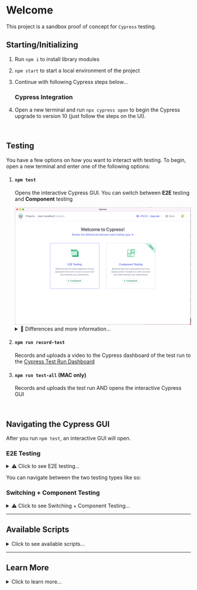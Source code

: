# Welcome

This project is a sandbox proof of concept for `Cypress` testing.


## Starting/Initializing

1. Run `npm i` to install library modules
2. `npm start` to start a local environment of the project
3. Continue with following Cypress steps below...

   ### Cypress Integration

4. Open a new terminal and run `npx cypress open` to begin the Cypress upgrade to version 10 (just follow the steps on the UI).

<br />

## Testing
You have a few options on how you want to interact with testing. To begin,
open a new terminal and enter one of the following options:

1. #### `npm test`
   Opens the interactive Cypress GUI. You can switch between **E2E** testing and **Component** testing

   <img src="docs/readme_01.png" width="600">

   <details>
       <summary>🔰 Differences and more information...</summary>

   <br />
   Please read the following for the differences: <br />
   https://docs.cypress.io/guides/core-concepts/testing-types#Common-scenarios-for-component-tests

   Brief summary:

   | E2E                                                                                                                                                                                                                                                                                                                      | Component                                                                                                                                                                                                                                                                                                                           |
   |--------------------------------------------------------------------------------------------------------------------------------------------------------------------------------------------------------------------------------------------------------------------------------------------------------------------------|-------------------------------------------------------------------------------------------------------------------------------------------------------------------------------------------------------------------------------------------------------------------------------------------------------------------------------------|
   | - Ensure your app is functioning as a cohesive whole<br /> - Tests match the user experience<br /> - Validates critical workflows like authentication and purchasing<br /> - Ensures data is persisted and displayed through multiple screens<br /> - Useful for running Smoke Tests and System Checks before deployment | - Doesn't rely on any external system to run<br /> - Doesn't ensure overall app quality<br /> - Doesn't call into external APIs/Services<br /> - **Example usage:** Testing a date picker works properly for a variety of scenarios<br /> - **Example usage:** Testing that a form shows and hides specific sections based on input |

</details>

2. #### `npm run record-test`
   Records and uploads a video to the Cypress dashboard of the test run to the [Cypress Test Run Dashboard](https://dashboard.cypress.io/projects/abqn2e/runs?branches=%5B%5D&committers=%5B%5D&flaky=%5B%5D&page=1&status=%5B%5D&tags=%5B%5D&timeRange=%7B%22startDate%22%3A%221970-01-01%22%2C%22endDate%22%3A%222038-01-19%22%7D)

3. #### `npm run test-all` (MAC only)
   Records and uploads the test run AND opens the interactive Cypress GUI

<br />

## Navigating the Cypress GUI

After you run `npm test`, an interactive GUI will open.

### E2E Testing

<details>
   <summary>⚠️ Click to see E2E testing...</summary>
   
   ![](docs/cypress_testingtypes_e2e.gif)
   
</details>


You can navigate between the two testing types like so:

### Switching + Component Testing

<details>
   <summary>⚠️ Click to see Switching + Component Testing...</summary>
   
   ![](docs/cypress_testingtypes_switch.gif)
   
</details>


---

## Available Scripts

<details>
  <summary>Click to see available scripts...</summary>

### `npm start`

Runs the app in the development mode.<br />
Open [http://localhost:3000](http://localhost:3000) to view it in the browser.

The page will reload if you make edits.<br />
You will also see any lint errors in the console.

#### `npm test`

Launches the Cypress test runner in the interactive watch mode.<br />

### `npm run build`

Builds the app for production to the `build` folder.<br />
It correctly bundles React in production mode and optimizes the build for the best performance.

The build is minified and the filenames include the hashes.<br />
Your app is ready to be deployed!

See the section about [deployment](https://facebook.github.io/create-react-app/docs/deployment) for more information.

### `npm run eject`

**Note: this is a one-way operation. Once you `eject`, you can’t go back!**

If you aren’t satisfied with the build tool and configuration choices, you can `eject` at any time. This command will remove the single build dependency from your project.

Instead, it will copy all the configuration files and the transitive dependencies (Webpack, Babel, ESLint, etc) right into your project so you have full control over them. All of the commands except `eject` will still work, but they will point to the copied scripts so you can tweak them. At this point you’re on your own.

You don’t have to ever use `eject`. The curated feature set is suitable for small and middle deployments, and you shouldn’t feel obligated to use this feature. However we understand that this tool wouldn’t be useful if you couldn’t customize it when you are ready for it.

### `npm run record-test`

Records and uploads a video to the Cypress dashboard of the test run

[Cypress Test Run Dashboard](https://dashboard.cypress.io/projects/abqn2e/runs?branches=%5B%5D&committers=%5B%5D&flaky=%5B%5D&page=1&status=%5B%5D&tags=%5B%5D&timeRange=%7B%22startDate%22%3A%221970-01-01%22%2C%22endDate%22%3A%222038-01-19%22%7D)

### `npm run test-all`

Records and uploads the test run and opens the interactive Cypress GUI



Runs Cypress CLI
</details>

---

## Learn More

<details>
   <summary>Click to learn more...</summary>

You can learn more in the [Create React App documentation](https://facebook.github.io/create-react-app/docs/getting-started).

To learn React, check out the [React documentation](https://reactjs.org/).

### Code Splitting

This section has moved here: https://facebook.github.io/create-react-app/docs/code-splitting

### Analyzing the Bundle Size

This section has moved here: https://facebook.github.io/create-react-app/docs/analyzing-the-bundle-size

### Making a Progressive Web App

This section has moved here: https://facebook.github.io/create-react-app/docs/making-a-progressive-web-app

### Advanced Configuration

This section has moved here: https://facebook.github.io/create-react-app/docs/advanced-configuration

### Deployment

This section has moved here: https://facebook.github.io/create-react-app/docs/deployment

### `npm run build` fails to minify

This section has moved here: https://facebook.github.io/create-react-app/docs/troubleshooting#npm-run-build-fails-to-minify

</details>

